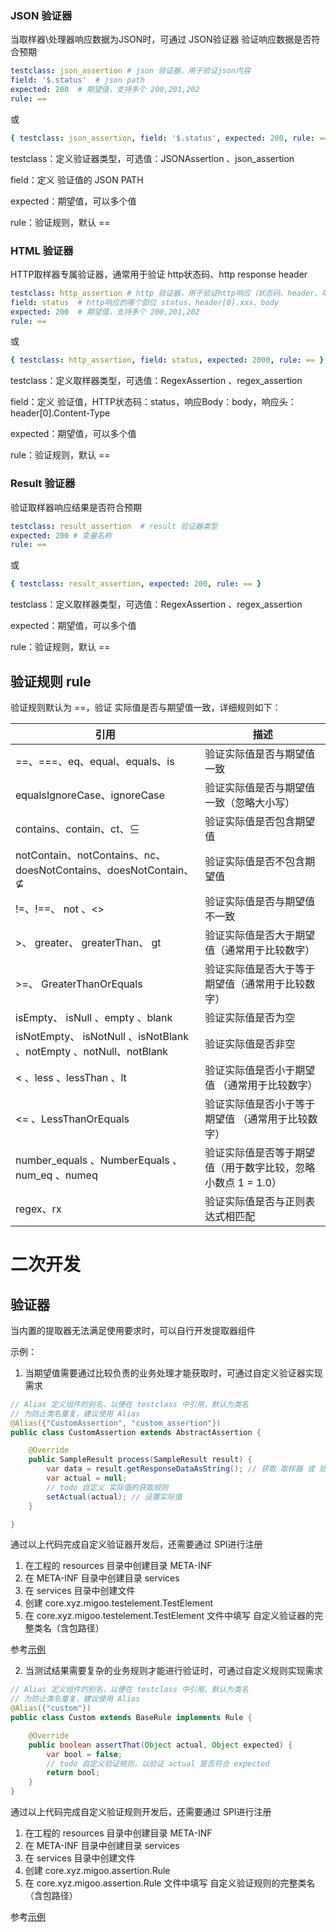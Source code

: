 ### JSON 验证器

当取样器\处理器响应数据为JSON时，可通过 JSON验证器 验证响应数据是否符合预期

```yaml
testclass: json_assertion # json 验证器，用于验证json内容
field: '$.status'  # json path
expected: 200  # 期望值，支持多个 200,201,202
rule: ==
```

或

```yaml
{ testclass: json_assertion, field: '$.status', expected: 200, rule: == }
```

testclass：定义验证器类型，可选值：JSONAssertion 、json_assertion

field：定义 验证值的 JSON PATH

expected：期望值，可以多个值

rule：验证规则，默认 ==

### HTML 验证器

HTTP取样器专属验证器，通常用于验证 http状态码、http response header

```yaml
testclass: http_assertion # http 验证器，用于验证http响应（状态码、header、响应消息内容）
field: status  # http响应的哪个部位 status、header[0].xxx、body
expected: 200  # 期望值，支持多个 200,201,202
rule: ==
```

或

```yaml
{ testclass: http_assertion, field: status, expected: 2000, rule: == }
```

testclass：定义取样器类型，可选值：RegexAssertion 、regex_assertion

field：定义 验证值，HTTP状态码：status，响应Body：body，响应头：header[0].Content-Type

expected：期望值，可以多个值

rule：验证规则，默认 ==

### Result 验证器

验证取样器响应结果是否符合预期

```yaml
testclass: result_assertion  # result 验证器类型
expected: 200 # 变量名称
rule: ==
```

或

```yaml
{ testclass: result_assertion, expected: 200, rule: == }
```

testclass：定义取样器类型，可选值：RegexAssertion 、regex_assertion

expected：期望值，可以多个值

rule：验证规则，默认 ==

## 验证规则 rule

验证规则默认为 ==，验证 实际值是否与期望值一致，详细规则如下：

| 引用                                                                    | 描述                                 |
|-----------------------------------------------------------------------|------------------------------------|
| ==、===、eq、equal、equals、is                                             | 验证实际值是否与期望值一致                      |
| equalsIgnoreCase、ignoreCase                                           | 验证实际值是否与期望值一致（忽略大小写）               |
| contains、contain、ct、⊆                                                 | 验证实际值是否包含期望值                       |
| notContain、notContains、nc、doesNotContains、doesNotContain、⊈            | 验证实际值是否不包含期望值                      |
| !=、!==、     not     、<>                                               | 验证实际值是否与期望值不一致                     |
| >、   greater、     greaterThan、    gt                                  | 验证实际值是否大于期望值（通常用于比较数字）             |
| >=、           GreaterThanOrEquals                                     | 验证实际值是否大于等于期望值（通常用于比较数字）           |
| isEmpty、      isNull        、empty       、blank                       | 验证实际值是否为空                          |
| isNotEmpty、  isNotNull     、isNotBlank    、notEmpty 、notNull、notBlank | 验证实际值是否非空                          |
| <       、less     、lessThan       、lt                                 | 验证实际值是否小于期望值  （通常用于比较数字）           |
| <=       、LessThanOrEquals                                            | 验证实际值是否小于等于期望值  （通常用于比较数字）         |
| number_equals   、NumberEquals        、num_eq      、numeq              | 验证实际值是否等于期望值（用于数字比较，忽略小数点 1 = 1.0） |
| regex、rx                                                              | 验证实际值是否与正则表达式相匹配                   |

# 二次开发

## 验证器

当内置的提取器无法满足使用要求时，可以自行开发提取器组件

示例：

1. 当期望值需要通过比较负责的业务处理才能获取时，可通过自定义验证器实现需求

```java
// Alias 定义组件的别名，以便在 testclass 中引用，默认为类名
// 为防止类名重复，建议使用 Alias
@Alias({"CustomAssertion", "custom_assertion"})
public class CustomAssertion extends AbstractAssertion {

    @Override
    public SampleResult process(SampleResult result) {
        var data = result.getResponseDataAsString(); // 获取 取样器 或 处理器的响应数据
        var actual = null;
        // todo 自定义 实际值的获取规则
        setActual(actual); // 设置实际值
    }

}
```

通过以上代码完成自定义验证器开发后，还需要通过 SPI进行注册

1. 在工程的 resources 目录中创建目录 META-INF
2. 在 META-INF 目录中创建目录 services
3. 在 services 目录中创建文件
4. 创建 core.xyz.migoo.testelement.TestElement
5. 在 core.xyz.migoo.testelement.TestElement 文件中填写 自定义验证器的完整类名（含包路径）

参考[示例](../../migoo-core/src/main/resources/META-INF/services/core.xyz.migoo.testelement.TestElement)

2. 当测试结果需要复杂的业务规则才能进行验证时，可通过自定义规则实现需求

```java
// Alias 定义组件的别名，以便在 testclass 中引用，默认为类名
// 为防止类名重复，建议使用 Alias
@Alias({"custom"})
public class Custom extends BaseRule implements Rule {

    @Override
    public boolean assertThat(Object actual, Object expected) {
        var bool = false;
        // todo 自定义验证规则，以验证 actual 是否符合 expected
        return bool;
    }
}
```

通过以上代码完成自定义验证规则开发后，还需要通过 SPI进行注册

1. 在工程的 resources 目录中创建目录 META-INF
2. 在 META-INF 目录中创建目录 services
3. 在 services 目录中创建文件
4. 创建 core.xyz.migoo.assertion.Rule
5. 在 core.xyz.migoo.assertion.Rule 文件中填写 自定义验证规则的完整类名（含包路径）

参考[示例](../../migoo-core/src/main/resources/META-INF/services/core.xyz.migoo.assertion.Rule)


